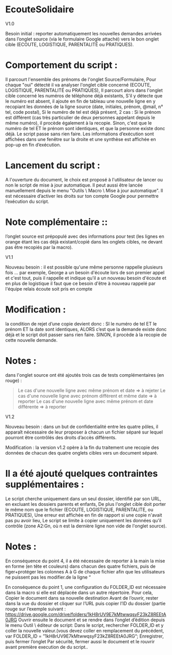 # EcouteSolidaire

V1.0


Besoin initial : reporter automatiquement les nouvelles demandes arrivées dans l’onglet source (via le formulaire Google attaché) vers le bon onglet cible (ECOUTE, LOGISTIQUE, PARENTALITÉ ou PRATIQUES). 

# Comportement du script :
Il parcourt l'ensemble des prénoms de l'onglet Source/Formulaire,
Pour chaque "oui" détecté il va analyser l'onglet cible concerné (ECOUTE, LOGISTIQUE, PARENTALITÉ ou PRATIQUES),
Il parcourt alors dans l'onglet cible concerné les numéros de téléphone déjà existants,
S'il y détecte que le numéro est absent, il ajoute en fin de tableau une nouvelle ligne en y recopiant les données de la ligne source (date, initiales, prénom, @mail, n° tel, code postal),
Si le numéro de tel est déjà présent, 2 cas : 
Si le prénom est différent (cas très particulier de deux personnes appelant depuis le même numéro), il procède également à la recopie.
Sinon, c'est que le numéro de tel ET le prénom sont identiques, et que la personne existe donc déjà. Le script passe sans rien faire.
Les informations d’exécution sont affichées dans une fenêtre sur la droite et une synthèse est affichée en pop-up en fin d’exécution.  

# Lancement du script :
A l'ouverture du document, le choix est proposé à l'utilisateur de lancer ou non le script de mise à jour automatique.
Il peut aussi être lancée manuellement depuis le menu "Outils \ Macro \ Mise à jour automatique".
Il est nécessaire d’activer les droits sur ton compte Google pour permettre l’exécution du script.


# Note complémentaire :: 
l’onglet source est prépopulé avec des informations pour test (les lignes en orange étant les cas déjà existant/copié dans les onglets cibles, ne devant pas être recopiés par la macro).









V1.1


Nouveau besoin : il est possible qu'une même personne rappelle plusieurs fois ...
par exemple, George a un besoin d'écoute lors de son premier appel et c'est tout, puis il rappelle et indique qu'il a un nouveau besoin d'écoute et en plus de logistique
il faut que ce besoin d'être à nouveau rappelé par l'équipe relais écoute soit pris en compte
 
# Modification : 
la condition de rejet d’une copie devient donc : 
SI le numéro de tel ET le prénom ET la date sont identiques, 
ALORS c’est que la demande existe donc déjà et le script doit passer sans rien faire. 
SINON, il procède à la recopie de cette nouvelle demande.
 
# Notes : 
dans l'onglet source ont été ajoutés trois cas de tests complémentaires (en rouge) :
 > Le cas d'une nouvelle ligne avec même prénom et date => à rejeter
 > Le cas d'une nouvelle ligne avec prénom différent et même date => à reporter 
 > Le cas d'une nouvelle ligne avec même prénom et date différente => à reporter



V1.2

Nouveau besoin : dans un but de confidentialité entre les quatre pôles, il apparaît nécessaire de leur proposer à chacun un fichier séparé sur lequel pourront être contrôlés des droits d’accès différents. 

Modification : la version v1.2 opère à la fin du traitement une recopie des données de chacun des quatre onglets cibles vers un document séparé.

# Il a été ajouté quelques contraintes supplémentaires :
Le script cherche uniquement dans un seul dossier, identifié par son URL, en excluant les dossiers parents et enfants,
De plus l'onglet cible doit porter le même nom que le fichier (ECOUTE, LOGISTIQUE, PARENTALITE,  ou PRATIQUES),
Une erreur est affichée en fin de rapport si une copie n'avait pas pu avoir lieu,
Le script se limite à copier uniquement les données qu'il contrôle (zone  A2:Gn, où n est la dernière ligne non vide de l'onglet source).
 
# Notes :
En conséquence du point 4, il a été nécessaire de reporter à la main la mise en forme (en tête et couleurs) dans chacun des quatre fichiers, puis de figer+protéger les colonnes A à G de chaque fichier afin que les utilisateurs ne puissent pas les modifier.de la ligne “

En conséquence du point 1, une configuration du FOLDER_ID est nécessaire dans la macro si elle est déplacée dans un autre répertoire. Pour cela, 
Copier le document dans sa nouvelle destination
Avant de l’ouvrir, rester dans la vue du dossier et cliquer sur l’URL puis copier l’ID du dossier (partie rouge sur l’exemple suivant : https://drive.google.com/drive/folders/1kH8rUV9E7kMtwwqsyF23kZ8REEtA0JRG
Ouvrir ensuite le document et se rendre dans l’onglet d’édition depuis le menu Outil \ éditeur de script:
Dans le script, rechercher FOLDER_ID et y coller la nouvelle valeur.(vous devez coller en remplacement du précédent, 
            var FOLDER_ID = ”1kH8rUV9E7kMtwwqsyF23kZ8REEtA0JRG“;
Enregistrer, puis fermer l’onglet 
Par sécurité, fermer aussi le document et le rouvrir avant première execution de du script..




